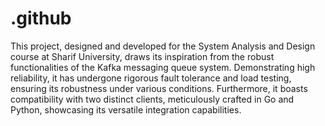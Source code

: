 # .github
This project, designed and developed for the System Analysis and Design course at Sharif University, draws its inspiration from the robust functionalities of the Kafka messaging queue system. Demonstrating high reliability, it has undergone rigorous fault tolerance and load testing, ensuring its robustness under various conditions. Furthermore, it boasts compatibility with two distinct clients, meticulously crafted in Go and Python, showcasing its versatile integration capabilities.
